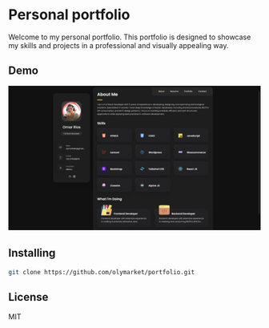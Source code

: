 # Personal portfolio

Welcome to my personal portfolio. This portfolio is designed to showcase my skills and projects in a professional and visually appealing way.

## Demo

![Portfolio Demo](./img/icons/demo.webp "Desktop Demo")

## Installing

```bash
git clone https://github.com/olymarket/portfolio.git
```

## License

MIT
